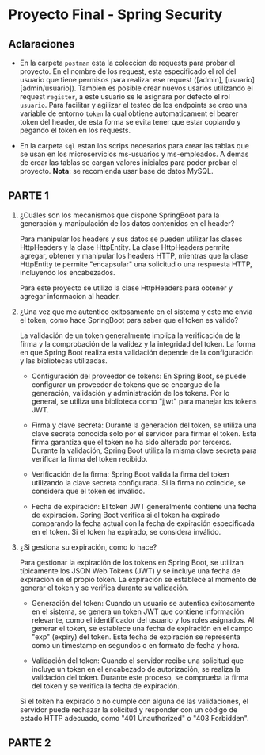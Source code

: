 # Proyecto Final - Spring Security

## Aclaraciones
- En la carpeta `postman` esta la coleccion de requests para probar el proyecto. En el nombre de los request, esta especificado el rol del usuario que tiene permisos para realizar ese request ([admin], [usuario] [admin/usuario]). Tambien es posible crear nuevos usarios utilizando el request `register`, a este usuario se le asignara por defecto el rol `usuario`. Para facilitar y agilizar el testeo de los endpoints se creo una variable de entorno `token` la cual obtiene automaticament el bearer token del header, de esta forma se evita tener que estar copiando y pegando el token en los requests.

- En la carpeta `sql` estan los scrips necesarios para crear las tablas que se usan en los microservicios ms-usuarios y ms-empleados. A demas de crear las tablas se cargan valores iniciales para poder probar el proyecto. __Nota__: se recomienda usar base de datos MySQL.

## PARTE 1

1. ¿Cuáles son los mecanismos que dispone SpringBoot para la generación y manipulación de los datos contenidos en el header?

    Para manipular los headers y sus datos se pueden utilizar las clases HttpHeaders y la clase HttpEntity. La clase HttpHeaders permite agregar, obtener y manipular los headers HTTP, mientras que la clase HttpEntity te permite "encapsular" una solicitud o una respuesta HTTP, incluyendo los encabezados.

    Para este proyecto se utilizo la clase HttpHeaders para obtener y agregar informacion al header.

2. ¿Una vez que me autentico exitosamente en el sistema y este me envía el token, como hace SpringBoot para saber que el token es válido?

    La validación de un token generalmente implica la verificación de la firma y la comprobación de la validez y la integridad del token. La forma en que Spring Boot realiza esta validación depende de la configuración y las bibliotecas utilizadas.

    - Configuración del proveedor de tokens: En Spring Boot, se puede configurar un proveedor de tokens que se encargue de la generación, validación y administración de los tokens. Por lo general, se utiliza una biblioteca como "jjwt" para manejar los tokens JWT.
    
    - Firma y clave secreta: Durante la generación del token, se utiliza una clave secreta conocida solo por el servidor para firmar el token. Esta firma garantiza que el token no ha sido alterado por terceros. Durante la validación, Spring Boot utiliza la misma clave secreta para verificar la firma del token recibido.

    - Verificación de la firma: Spring Boot valida la firma del token utilizando la clave secreta configurada. Si la firma no coincide, se considera que el token es inválido.

    - Fecha de expiración: El token JWT generalmente contiene una fecha de expiración. Spring Boot verifica si el token ha expirado comparando la fecha actual con la fecha de expiración especificada en el token. Si el token ha expirado, se considera inválido.

3. ¿Si gestiona su expiración, como lo hace?

    Para gestionar la expiración de los tokens en Spring Boot, se utilizan típicamente los JSON Web Tokens (JWT) y se incluye una fecha de expiración en el propio token. La expiración se establece al momento de generar el token y se verifica durante su validación.

    - Generación del token: Cuando un usuario se autentica exitosamente en el sistema, se genera un token JWT que contiene información relevante, como el identificador del usuario y los roles asignados. Al generar el token, se establece una fecha de expiración en el campo "exp" (expiry) del token. Esta fecha de expiración se representa como un timestamp en segundos o en formato de fecha y hora.

    - Validación del token: Cuando el servidor recibe una solicitud que incluye un token en el encabezado de autorización, se realiza la validación del token. Durante este proceso, se comprueba la firma del token y se verifica la fecha de expiración.

    Si el token ha expirado o no cumple con alguna de las validaciones, el servidor puede rechazar la solicitud y responder con un código de estado HTTP adecuado, como "401 Unauthorized" o "403 Forbidden".

## PARTE 2
